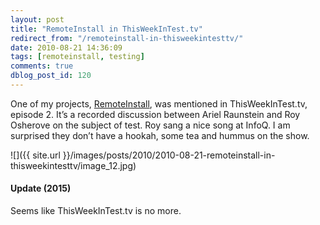 ```yaml
---
layout: post
title: "RemoteInstall in ThisWeekInTest.tv"
redirect_from: "/remoteinstall-in-thisweekintesttv/"
date: 2010-08-21 14:36:09
tags: [remoteinstall, testing]
comments: true
dblog_post_id: 120
---
```

One of my projects, [RemoteInstall](https://github.com/dblock/remoteinstall), was mentioned in ThisWeekInTest.tv, episode 2. It’s a recorded discussion between Ariel Raunstein and Roy Osherove on the subject of test. Roy sang a nice song at InfoQ. I am surprised they don’t have a hookah, some tea and hummus on the show.

![]({{ site.url }}/images/posts/2010/2010-08-21-remoteinstall-in-thisweekintesttv/image_12.jpg)

#### Update (2015)

Seems like ThisWeekInTest.tv is no more.

